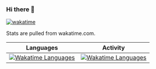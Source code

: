 ### Hi there 👋

<!--
**PaleBluDot/PaleBluDot** is a ✨ _special_ ✨ repository because its `README.md` (this file) appears on your GitHub profile.

Here are some ideas to get you started:

- 🔭 I’m currently working on ...
- 🌱 I’m currently learning ...
- 👯 I’m looking to collaborate on ...
- 🤔 I’m looking for help with ...
- 💬 Ask me about ...
- 📫 How to reach me: ...
- 😄 Pronouns: ...
- ⚡ Fun fact: ...


[![Wakatime Languages](https://wakatime.com/share/@PaleBluDot/3aeaa636-cd6a-4321-b10b-df3754750e0b.png)](https://wakatime.com)
[![Wakatime Languages](https://wakatime.com/share/@PaleBluDot/169a8f0e-a7db-44f7-94de-22df1a8d6550.png)](https://wakatime.com)
-->

[![wakatime](https://wakatime.com/badge/user/279a11d6-54ee-4ac1-9838-028d5f01c849.svg)](https://wakatime.com/@279a11d6-54ee-4ac1-9838-028d5f01c849)

Stats are pulled from wakatime.com. 

Languages           |  Activity
:-------------------------:|:-------------------------:
[![Wakatime Languages](https://wakatime.com/share/@PaleBluDot/92414625-8d4f-4f79-89d4-caf69b6f5b37.png)](https://wakatime.com)  |  [![Wakatime Languages](https://wakatime.com/share/@PaleBluDot/169a8f0e-a7db-44f7-94de-22df1a8d6550.png)](https://wakatime.com)


